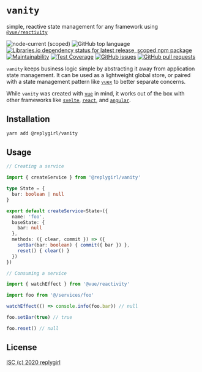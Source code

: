 # `vanity`

simple, reactive state management for any framework using [`@vue/reactivity`](https://github.com/vuejs/vue-next/tree/master/packages/reactivity#readme)

![node-current (scoped)](https://img.shields.io/node/v/@replygirl/vanity) ![GitHub top language](https://img.shields.io/github/languages/top/replygirl/vanity) [![Libraries.io dependency status for latest release, scoped npm package](https://img.shields.io/librariesio/release/npm/@replygirl/vanity)](https://libraries.io/npm/@replygirl%2Fvanity) [![Maintainability](https://api.codeclimate.com/v1/badges/99686f343cfb8ec449c1/maintainability)](https://codeclimate.com/github/replygirl/vanity/maintainability) [![Test Coverage](https://api.codeclimate.com/v1/badges/99686f343cfb8ec449c1/test_coverage)](https://codeclimate.com/github/replygirl/vanity/test_coverage) [![GitHub issues](https://img.shields.io/github/issues/replygirl/vanity)](https://github.com/replygirl/vanity/issues) [![GitHub pull requests](https://img.shields.io/github/issues-pr/replygirl/vanity)](https://github.com/replygirl/vanity/pulls)

`vanity` keeps business logic simple by abstracting it away from application state management. It can be used as a lightweight global store, or paired with a state management pattern like [`vuex`](https://github.com/vuejs/vuex) to better separate concerns.

While `vanity` was created with [`vue`](https://github.com/vuejs/vue-next) in mind, it works out of the box with other frameworks like [`svelte`](https://github.com/sveltejs/svelte), [`react`](https://github.com/facebook/react), and [`angular`](https://github.com/angular/angular).

## Installation

```bash
yarn add @replygirl/vanity
```

## Usage

```ts
// Creating a service

import { createService } from '@replygirl/vanity'

type State = {
  bar: boolean | null
}

export default createService<State>({
  name: 'foo',
  baseState: {
    bar: null
  },
  methods: ({ clear, commit }) => ({
    setBar(bar: boolean) { commit({ bar }) },
    reset() { clear() }
  })
})
```

```ts
// Consuming a service

import { watchEffect } from '@vue/reactivity'

import foo from '@/services/foo'

watchEffect(() => console.info(foo.bar)) // null

foo.setBar(true) // true

foo.reset() // null
```

## License

[ISC (c) 2020 replygirl](https://github.com/replygirl/vanity/blob/main/LICENSE.md)
